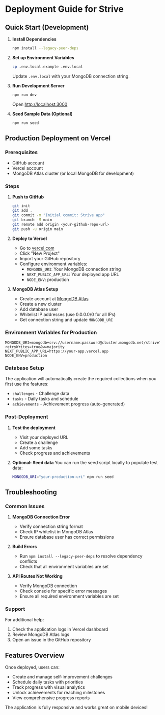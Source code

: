 # Deployment Guide for Strive

## Quick Start (Development)

1. **Install Dependencies**
   ```bash
   npm install --legacy-peer-deps
   ```

2. **Set up Environment Variables**
   ```bash
   cp .env.local.example .env.local
   ```
   Update `.env.local` with your MongoDB connection string.

3. **Run Development Server**
   ```bash
   npm run dev
   ```
   Open [http://localhost:3000](http://localhost:3000)

4. **Seed Sample Data (Optional)**
   ```bash
   npm run seed
   ```

## Production Deployment on Vercel

### Prerequisites
- GitHub account
- Vercel account
- MongoDB Atlas cluster (or local MongoDB for development)

### Steps

1. **Push to GitHub**
   ```bash
   git init
   git add .
   git commit -m "Initial commit: Strive app"
   git branch -M main
   git remote add origin <your-github-repo-url>
   git push -u origin main
   ```

2. **Deploy to Vercel**
   - Go to [vercel.com](https://vercel.com)
   - Click "New Project"
   - Import your GitHub repository
   - Configure environment variables:
     - `MONGODB_URI`: Your MongoDB connection string
     - `NEXT_PUBLIC_APP_URL`: Your deployed app URL
     - `NODE_ENV`: production

3. **MongoDB Atlas Setup**
   - Create account at [MongoDB Atlas](https://cloud.mongodb.com)
   - Create a new cluster
   - Add database user
   - Whitelist IP addresses (use 0.0.0.0/0 for all IPs)
   - Get connection string and update `MONGODB_URI`

### Environment Variables for Production

```env
MONGODB_URI=mongodb+srv://username:password@cluster.mongodb.net/strive?retryWrites=true&w=majority
NEXT_PUBLIC_APP_URL=https://your-app.vercel.app
NODE_ENV=production
```

### Database Setup

The application will automatically create the required collections when you first use the features:
- `challenges` - Challenge data
- `tasks` - Daily tasks and schedule
- `achievements` - Achievement progress (auto-generated)

### Post-Deployment

1. **Test the deployment**
   - Visit your deployed URL
   - Create a challenge
   - Add some tasks
   - Check progress and achievements

2. **Optional: Seed data**
   You can run the seed script locally to populate test data:
   ```bash
   MONGODB_URI="your-production-uri" npm run seed
   ```

## Troubleshooting

### Common Issues

1. **MongoDB Connection Error**
   - Verify connection string format
   - Check IP whitelist in MongoDB Atlas
   - Ensure database user has correct permissions

2. **Build Errors**
   - Run `npm install --legacy-peer-deps` to resolve dependency conflicts
   - Check that all environment variables are set

3. **API Routes Not Working**
   - Verify MongoDB connection
   - Check console for specific error messages
   - Ensure all required environment variables are set

### Support

For additional help:
1. Check the application logs in Vercel dashboard
2. Review MongoDB Atlas logs
3. Open an issue in the GitHub repository

## Features Overview

Once deployed, users can:
- Create and manage self-improvement challenges
- Schedule daily tasks with priorities
- Track progress with visual analytics
- Unlock achievements for reaching milestones
- View comprehensive progress reports

The application is fully responsive and works great on mobile devices!
